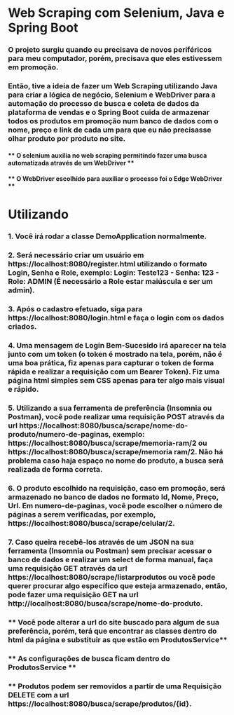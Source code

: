 # Web Scraping com Selenium, Java e Spring Boot

### O projeto surgiu quando eu precisava de novos periféricos para meu computador, porém, precisava que eles estivessem em promoção.
### Então, tive a ideia de fazer um Web Scraping utilizando Java para criar a lógica de negócio,  Selenium e WebDriver para a automação do processo de busca e coleta de dados da plataforma de vendas e o Spring Boot cuida de armazenar todos os produtos em promoção num banco de dados com o nome, preço e link de cada um para que eu não precisasse olhar produto por produto no site.

#### ** O selenium auxilia no web scraping permitindo fazer uma busca automatizada através de um WebDriver **

#### ** O WebDriver escolhido para auxiliar o processo foi o Edge WebDriver **

#  Utilizando 

### 1. Você irá rodar a classe DemoApplication normalmente.
### 2. Será necessário criar um usuário em https://localhost:8080/register.html utilizando o formato Login, Senha e Role, exemplo: Login: Teste123 - Senha: 123 - Role: ADMIN (É necessário a Role estar maiúscula e ser um admin).
### 3. Após o cadastro efetuado, siga para https://localhost:8080/login.html e faça o login com os dados criados.
### 4. Uma mensagem de Login Bem-Sucesido irá aparecer na tela junto com um token (o token é mostrado na tela, porém, não é uma boa prática, fiz apenas para capturar o token de forma rápida e realizar a requisição com um Bearer Token). Fiz uma página html simples sem CSS apenas para ter algo mais visual e rápido.
### 5. Utilizando a sua ferramenta de preferência (Insomnia ou Postman), você pode realizar uma requisição POST através da url https://localhost:8080/busca/scrape/nome-do-produto/numero-de-paginas, exemplo: https://localhost:8080/busca/scrape/memoria-ram/2 ou https://localhost:8080/busca/scrape/memoria ram/2. Não há problema caso haja espaço no nome do produto, a busca será realizada de forma correta.
### 6. O produto escolhido na requisição, caso em promoção, será armazenado no banco de dados no formato Id, Nome, Preço, Url. Em numero-de-paginas, você pode escolher o número de páginas a serem verificadas, por exemplo, https://localhost:8080/busca/scrape/celular/2. 
### 7. Caso queira recebê-los através de um JSON na sua ferramenta (Insomnia ou Postman) sem precisar acessar o banco de dados e realizar um select de forma manual, faça uma requisição GET através da url https://localhost:8080/scrape/listarprodutos ou você pode querer procurar algo específico que esteja armazenado, então, pode fazer uma requisição GET na url http://localhost:8080/busca/scrape/nome-do-produto.
### ** Você pode alterar a url do site buscado para algum de sua preferência, porém, terá que encontrar as classes dentro do html da página e substituir as que estão em ProdutosService**
### ** As configurações de busca ficam dentro do ProdutosService **
### ** Produtos podem ser removidos a partir de uma Requisição DELETE com a url https://localhost:8080/busca/scrape/produtos/{id}. 
